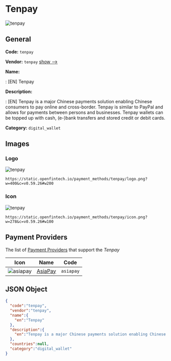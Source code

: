 
# Tenpay 
![tenpay](https://static.openfintech.io/payment_methods/tenpay/logo.png?w=400&c=v0.59.26#w200)  

## General 
**Code:** `tenpay` 
 
**Vendor:** `tenpay` [show -->](/vendors/tenpay/) 
 
**Name:** 
 
:	[EN] Tenpay 
 
**Description:** 
 
: [EN] Tenpay is a major Chinese payments solution enabling Chinese consumers to pay online and cross-border. Tenpay is similar to PayPal and allows for payments between persons and businesses. Tenpay wallets can be topped up with cash, (e-)bank transfers and stored credit or debit cards. 
 
**Category:** `digital_wallet` 
 

## Images 

### Logo 
![tenpay](https://static.openfintech.io/payment_methods/tenpay/logo.png?w=400&c=v0.59.26#w200)  

```
https://static.openfintech.io/payment_methods/tenpay/logo.png?w=400&c=v0.59.26#w200
```  

### Icon 
![tenpay](https://static.openfintech.io/payment_methods/tenpay/icon.png?w=278&c=v0.59.26#w100)  

```
https://static.openfintech.io/payment_methods/tenpay/icon.png?w=278&c=v0.59.26#w100
```  

## Payment Providers 
 
The list of [Payment Providers](/payment-providers/) that support the _Tenpay_ 

|Icon|Name|Code| 
|:---:|:---:|:---:| 
|![asiapay](https://static.openfintech.io/payment_providers/asiapay/icon.png?w=278&c=v0.59.26#w100) |[AsiaPay](/payment-providers/asiapay/)|`asiapay`| 
 

## JSON Object 

```json
{
  "code":"tenpay",
  "vendor":"tenpay",
  "name":{
    "en":"Tenpay"
  },
  "description":{
    "en":"Tenpay is a major Chinese payments solution enabling Chinese consumers to pay online and cross-border. Tenpay is similar to PayPal and allows for payments between persons and businesses. Tenpay wallets can be topped up with cash, (e-)bank transfers and stored credit or debit cards."
  },
  "countries":null,
  "category":"digital_wallet"
}
```  
